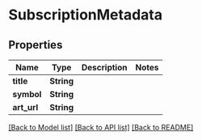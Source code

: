# SubscriptionMetadata

## Properties

Name | Type | Description | Notes
------------ | ------------- | ------------- | -------------
**title** | **String** |  | 
**symbol** | **String** |  | 
**art_url** | **String** |  | 

[[Back to Model list]](../README.md#documentation-for-models) [[Back to API list]](../README.md#documentation-for-api-endpoints) [[Back to README]](../README.md)


